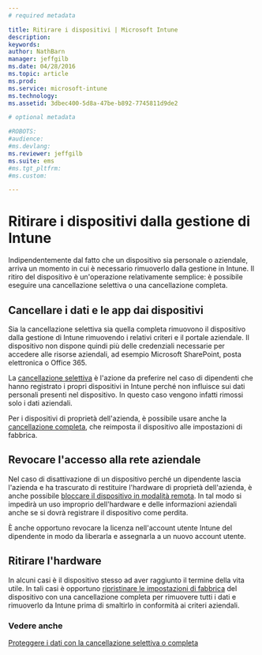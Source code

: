 ```yaml
---
# required metadata

title: Ritirare i dispositivi | Microsoft Intune
description:
keywords:
author: NathBarn
manager: jeffgilb
ms.date: 04/28/2016
ms.topic: article
ms.prod:
ms.service: microsoft-intune
ms.technology:
ms.assetid: 3dbec400-5d8a-47be-b892-7745811d9de2

# optional metadata

#ROBOTS:
#audience:
#ms.devlang:
ms.reviewer: jeffgilb
ms.suite: ems
#ms.tgt_pltfrm:
#ms.custom:

---
```


# Ritirare i dispositivi dalla gestione di Intune

Indipendentemente dal fatto che un dispositivo sia personale o aziendale, arriva un momento in cui è necessario rimuoverlo dalla gestione in Intune. Il ritiro del dispositivo è un'operazione relativamente semplice: è possibile eseguire una cancellazione selettiva o una cancellazione completa.
## Cancellare i dati e le app dai dispositivi
Sia la cancellazione selettiva sia quella completa rimuovono il dispositivo dalla gestione di Intune rimuovendo i relativi criteri e il portale aziendale. Il dispositivo non dispone quindi più delle credenziali necessarie per accedere alle risorse aziendali, ad esempio Microsoft SharePoint, posta elettronica o Office 365.

La [cancellazione selettiva](use-remote-wipe-to-help-protect-data-using-microsoft-intune.md#selective-wipe) è l'azione da preferire nel caso di dipendenti che hanno registrato i propri dispositivi in Intune perché non influisce sui dati personali presenti nel dispositivo. In questo caso vengono infatti rimossi solo i dati aziendali.

Per i dispositivi di proprietà dell'azienda, è possibile usare anche la [cancellazione completa](use-remote-wipe-to-help-protect-data-using-microsoft-intune.md#full-wipe), che reimposta il dispositivo alle impostazioni di fabbrica.

## Revocare l'accesso alla rete aziendale
Nel caso di disattivazione di un dispositivo perché un dipendente lascia l'azienda e ha trascurato di restituire l'hardware di proprietà dell'azienda, è anche possibile [bloccare il dispositivo in modalità remota](use-remote-lock-and-passcode-reset-in-microsoft-intune.md). In tal modo si impedirà un uso improprio dell'hardware e delle informazioni aziendali anche se si dovrà registrare il dispositivo come perdita.

È anche opportuno revocare la licenza nell'account utente Intune del dipendente in modo da liberarla e assegnarla a un nuovo account utente.

## Ritirare l'hardware
In alcuni casi è il dispositivo stesso ad aver raggiunto il termine della vita utile. In tali casi è opportuno [ripristinare le impostazioni di fabbrica](use-remote-wipe-to-help-protect-data-using-microsoft-intune.md) del dispositivo con una cancellazione completa per rimuovere tutti i dati e rimuoverlo da Intune prima di smaltirlo in conformità ai criteri aziendali.

### Vedere anche
[Proteggere i dati con la cancellazione selettiva o completa](use-remote-wipe-to-help-protect-data-using-microsoft-intune.md)


<!--HONumber=May16_HO1-->



